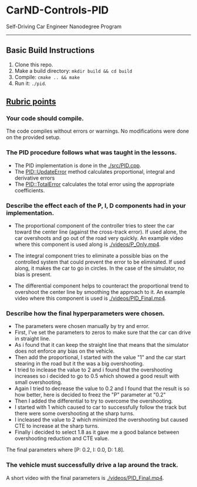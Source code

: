 # CarND-Controls-PID
Self-Driving Car Engineer Nanodegree Program

---

## Basic Build Instructions

1. Clone this repo.
2. Make a build directory: `mkdir build && cd build`
3. Compile: `cmake .. && make`
4. Run it: `./pid`. 

## [Rubric points](https://review.udacity.com/#!/rubrics/824/view)


### Your code should compile.

The code compiles without errors or warnings. No modifications were done on the provided setup.

### The PID procedure follows what was taught in the lessons.

* The PID implementation is done in the [./src/PID.cpp](./src/PID.cpp). 
* The [PID::UpdateError](./src/PID.cpp#L25) method calculates proportional, integral and derivative errors
* The [PID::TotalError](./src/PID.cpp#L39) calculates the total error using the appropriate coefficients.

### Describe the effect each of the P, I, D components had in your implementation.

- The proportional component of the controller tries to steer the car toward the center line (against the cross-track error). If used alone, the car overshoots and go out of the road very quickly. An example video where this component is used along is [./videos/P_Only.mp4](./videos/P_Only.mp4).

- The integral component tries to eliminate a possible bias on the controlled system that could prevent the error to be eliminated. If used along, it makes the car to go in circles. In the case of the simulator, no bias is present.

- The differential component helps to counteract the proportional trend to overshoot the center line by smoothing the approach to it. An example video where this component is used is [./videos/PID_Final.mp4](./videos/PID_Final.mp4).

### Describe how the final hyperparameters were chosen.

- The parameters were chosen manually by try and error.
- First, I've set the parameters to zeros to make sure that the car can drive in straight line.
- As i found that it can keep the straight line that means that the simulator does not enforce any bias on the vehicle.
- Then add the proportional, I started with the value "1" and the car start stearing in the road but it the was a big overshooting.
- I tried to inclease the value to 2 and i found that the overshooting increases so i decided to go to 0.5 which showed a good result with small overshooting.
- Again I tried to decrease the value to 0.2 and I found that the result is so how better, here is decided to freez the "P" parameter at "0.2"
- Then I added the differential to try to overcome the overshooting.
- I started with 1 which caused to car to successfully follow the track but there were some overshooting at the sharp turns.
- I incleased the value to 2 which minimized the overshooting but caused CTE to increase at the sharp turns.
- Finally i decided to select 1.8 as it gave me a good balance between overshooting reduction and CTE value.

The final parameters where [P: 0.2, I: 0.0, D: 1.8].

### The vehicle must successfully drive a lap around the track.

A short video with the final parameters is [./videos/PID_Final.mp4](./videos/PID_Final.mp4).

